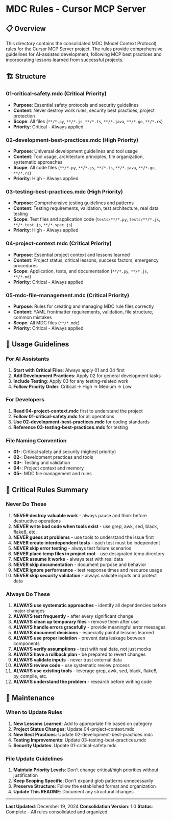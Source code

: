 # MDC Rules - Cursor MCP Server

## 📋 **Overview**

This directory contains the consolidated MDC (Model Context Protocol) rules for the Cursor MCP Server project. The rules provide comprehensive guidelines for AI-assisted development, following MCP best practices and incorporating lessons learned from successful projects.

## 🏗️ **Structure**

### **01-critical-safety.mdc** (Critical Priority)
- **Purpose**: Essential safety protocols and security guidelines
- **Content**: Never destroy work rules, security best practices, project protection
- **Scope**: All files (`**/*.py`, `**/*.js`, `**/*.ts`, `**/*.java`, `**/*.go`, `**/*.rs`)
- **Priority**: Critical - Always applied

### **02-development-best-practices.mdc** (High Priority)
- **Purpose**: Universal development guidelines and tool usage
- **Content**: Tool usage, architecture principles, file organization, systematic approaches
- **Scope**: All code files (`**/*.py`, `**/*.js`, `**/*.ts`, `**/*.java`, `**/*.go`, `**/*.rs`)
- **Priority**: High - Always applied

### **03-testing-best-practices.mdc** (High Priority)
- **Purpose**: Comprehensive testing guidelines and patterns
- **Content**: Testing requirements, validation, test architecture, real data testing
- **Scope**: Test files and application code (`tests/**/*.py`, `tests/**/*.js`, `**/*.test.js`, `**/*.spec.js`)
- **Priority**: High - Always applied

### **04-project-context.mdc** (Critical Priority)
- **Purpose**: Essential project context and lessons learned
- **Content**: Project status, critical lessons, success factors, emergency procedures
- **Scope**: Application, tests, and documentation (`**/*.py`, `**/*.js`, `**/*.md`)
- **Priority**: Critical - Always applied

### **05-mdc-file-management.mdc** (Critical Priority)
- **Purpose**: Rules for creating and managing MDC rule files correctly
- **Content**: YAML frontmatter requirements, validation, file structure, common mistakes
- **Scope**: All MDC files (`**/*.mdc`)
- **Priority**: Critical - Always applied

## 🎯 **Usage Guidelines**

### **For AI Assistants**
1. **Start with Critical Files**: Always apply 01 and 04 first
2. **Add Development Practices**: Apply 02 for general development tasks
3. **Include Testing**: Apply 03 for any testing-related work
4. **Follow Priority Order**: Critical → High → Medium → Low

### **For Developers**
1. **Read 04-project-context.mdc** first to understand the project
2. **Follow 01-critical-safety.mdc** for all operations
3. **Use 02-development-best-practices.mdc** for coding standards
4. **Reference 03-testing-best-practices.mdc** for testing

### **File Naming Convention**
- **01-**: Critical safety and security (highest priority)
- **02-**: Development practices and tools
- **03-**: Testing and validation
- **04-**: Project context and memory
- **05-**: MDC file management and rules

## 🚨 **Critical Rules Summary**

### **Never Do These**
1. **NEVER destroy valuable work** - always pause and think before destructive operations
2. **NEVER write bad code when tools exist** - use grep, awk, sed, black, flake8, etc.
3. **NEVER guess at problems** - use tools to understand the issue first
4. **NEVER create interdependent tests** - each test must be independent
5. **NEVER skip error testing** - always test failure scenarios
6. **NEVER place temp files in project root** - use designated temp directory
7. **NEVER assume it works** - always test with real data
8. **NEVER skip documentation** - document purpose and behavior
9. **NEVER ignore performance** - test response times and resource usage
10. **NEVER skip security validation** - always validate inputs and protect data

### **Always Do These**
1. **ALWAYS use systematic approaches** - identify all dependencies before major changes
2. **ALWAYS test frequently** - after every significant change
3. **ALWAYS clean up temporary files** - remove them after use
4. **ALWAYS handle errors gracefully** - provide meaningful error messages
5. **ALWAYS document decisions** - especially painful lessons learned
6. **ALWAYS use proper isolation** - prevent data leakage between components
7. **ALWAYS verify assumptions** - test with real data, not just mocks
8. **ALWAYS have a rollback plan** - be prepared to revert changes
9. **ALWAYS validate inputs** - never trust external data
10. **ALWAYS review code** - use systematic review process
11. **ALWAYS use existing tools** - leverage grep, awk, sed, black, flake8, py_compile, etc.
12. **ALWAYS understand the problem** - research before writing code

## 🔧 **Maintenance**

### **When to Update Rules**
1. **New Lessons Learned**: Add to appropriate file based on category
2. **Project Status Changes**: Update 04-project-context.mdc
3. **New Best Practices**: Update 02-development-best-practices.mdc
4. **Testing Improvements**: Update 03-testing-best-practices.mdc
5. **Security Updates**: Update 01-critical-safety.mdc

### **File Update Guidelines**
1. **Maintain Priority Levels**: Don't change critical/high priorities without justification
2. **Keep Scoping Specific**: Don't expand glob patterns unnecessarily
3. **Preserve Structure**: Follow the established format and organization
4. **Update This README**: Document any structural changes

---

**Last Updated**: December 19, 2024
**Consolidation Version**: 1.0
**Status**: Complete - All rules consolidated and organized
